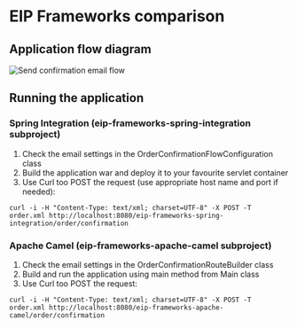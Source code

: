 # EIP Frameworks comparison

## Application flow diagram

![Send confirmation email flow][flow-diagram]

[flow-diagram]: eip-frameworks-resources/doc/SendConfirmationMailFlow.png

## Running the application

### Spring Integration (eip-frameworks-spring-integration subproject)

1. Check the email settings in the OrderConfirmationFlowConfiguration class
2. Build the application war and deploy it to your favourite servlet container
3. Use Curl too POST the request (use appropriate host name and port if needed):

```curl -i -H "Content-Type: text/xml; charset=UTF-8" -X POST -T order.xml http://localhost:8080/eip-frameworks-spring-integration/order/confirmation```

### Apache Camel (eip-frameworks-apache-camel subproject)

1. Check the email settings in the OrderConfirmationRouteBuilder class
2. Build and run the application using main method from Main class
3. Use Curl too POST the request:

```curl -i -H "Content-Type: text/xml; charset=UTF-8" -X POST -T order.xml http://localhost:8080/eip-frameworks-apache-camel/order/confirmation```